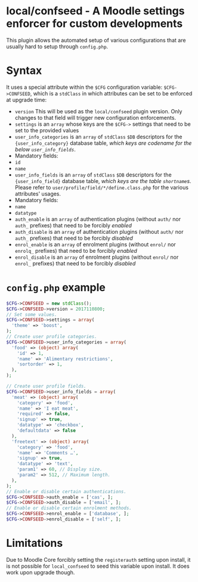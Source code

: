 # local/confseed - A Moodle settings enforcer for custom developments

This plugin allows the automated setup of various configurations that are usually hard to setup through `config.php`.

# Syntax

It uses a special attribute within the `$CFG` configuration variable: `$CFG->CONFSEED`, which is a `stdClass` in which attributes can be set to be enforced at upgrade time:

* `version` This will be used as the `local/confseed` plugin version. Only changes to that field will trigger new configuration enforcements.
* `settings` is an `array` whose keys are the `$CFG->` settings that need to be set to the provided values
* `user_info_categories` is an `array` of `stdClass` `$DB` descriptors for the `{user_info_category}` database table, *which keys are codename for the below `user_info_fields`*.
 * Mandatory fields:
  * `id`
  * `name`
* `user_info_fields` is an `array` of `stdClass` `$DB` descriptors for the `{user_info_field}` database table, *which keys are the table `shortname`s*. Please refer to `user/profile/field/*/define.class.php` for the various attributes' usages.
 * Mandatory fields:
  * `name`
  * `datatype`
* `auth_enable` is an `array` of authentication plugins (without `auth/` nor `auth_` prefixes) that need to be forcibly *enabled*
* `auth_disable` is an `array` of authentication plugins (without `auth/` nor `auth_` prefixes) that need to be forcibly *disabled*
* `enrol_enable` is an `array` of enrolment plugins (without `enrol/` nor `enrolq_` prefixes) that need to be forcibly *enabled*
* `enrol_disable` is an `array` of enrolment plugins (without `enrol/` nor `enrol_` prefixes) that need to be forcibly *disabled*


# `config.php` example
```php
$CFG->CONFSEED = new stdClass();
$CFG->CONFSEED->version = 2017110800;
// Set some values.
$CFG->CONFSEED->settings = array(
  'theme' => 'boost',
);
// Create user profile categories.
$CFG->CONFSEED->user_info_categories = array(
  'food' => (object) array(
    'id' => 1,
    'name' => 'Alimentary restrictions',
    'sortorder' => 1,
  ),
);

// Create user profile fields.
$CFG->CONFSEED->user_info_fields = array(
  'meat' => (object) array(
    'category' => 'food',
    'name' => 'I eat meat',
    'required' => false,
    'signup' => true,
    'datatype' => 'checkbox',
    'defaultdata' => false
  ),
  'freetext' => (object) array(
    'category' => 'food',
    'name' => 'Comments …',
    'signup' => true,
    'datatype' => 'text',
    'param1' => 60, // Display size.
    'param2' => 512, // Maximum length.
  ),
);
// Enable or disable certain authentications.
$CFG->CONFSEED->auth_enable = ['cas', ];
$CFG->CONFSEED->auth_disable = ['email', ];
// Enable or disable certain enrolment methods.
$CFG->CONFSEED->enrol_enable = ['database', ];
$CFG->CONFSEED->enrol_disable = ['self', ];
```

# Limitations

Due to Moodle Core forcibly setting the `registerauth` setting upon install, it is not possible for `local_confseed` to seed this variable upon install. It does work upon upgrade though.
